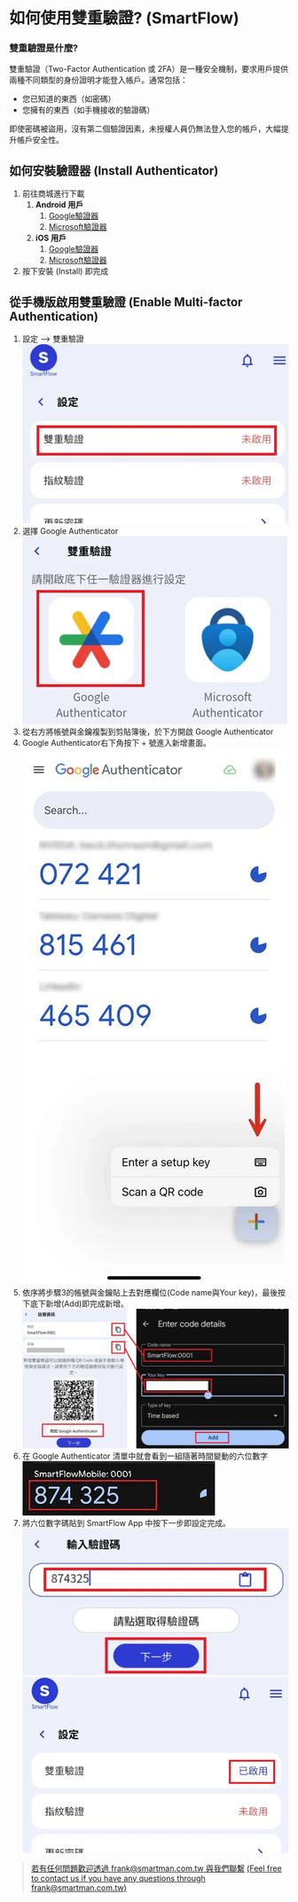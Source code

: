 # 如何使用雙重驗證? (SmartFlow)

### 雙重驗證是什麼?

雙重驗證（Two-Factor Authentication 或 2FA）是一種安全機制，要求用戶提供兩種不同類型的身份證明才能登入帳戶。通常包括：

- 您已知道的東西（如密碼）
- 您擁有的東西（如手機接收的驗證碼）

即使密碼被盜用，沒有第二個驗證因素，未授權人員仍無法登入您的帳戶，大幅提升帳戶安全性。

## 如何安裝驗證器 (Install Authenticator)

1. 前往商城進行下載
    1. **Android 用戶**
        1. [Google驗證器](https://play.google.com/store/apps/details?id=com.google.android.apps.authenticator2)
        2. [Microsoft驗證器](https://play.google.com/store/apps/details?id=com.azure.authenticator)
    2. **iOS 用戶**
        1. [Google驗證器](https://apps.apple.com/us/app/google-authenticator/id388497605)
        2. [Microsoft驗證器](https://apps.apple.com/us/app/microsoft-authenticator/id983156458)
2. 按下安裝 (Install) 即完成

## 從手機版啟用雙重驗證 (Enable Multi-factor Authentication) 
1. 設定 —> 雙重驗證![alt text](/docs/images/settings.webp)
2. 選擇 Google Authenticator![alt text](/docs/images/authenticators.webp)
3. 從右方將帳號與金鑰複製到剪貼簿後，於下方開啟 Google Authenticator
4. Google Authenticator右下角按下 + 號進入新增畫面。![alt text](/docs/images/create_account.webp)
5. 依序將步驟3的帳號與金鑰貼上去對應欄位(Code name與Your key)，最後按下底下新增(Add)即完成新增。![alt text](/docs/images/copy_mfa_fields.webp)
6. 在 Google Authenticator 清單中就會看到一組隨著時間變動的六位數字![alt text](/docs/images/six_digits.webp)
7. 將六位數字碼貼到 SmartFlow App 中按下一步即設定完成。![alt text](/docs/images/six_digits_input.webp)![alt text](/docs/images/completed.webp)

> [若有任何問題歡迎透過 frank@smartman.com.tw 與我們聯繫](mailto:frank@smartman.com.tw?subject=SmartFlow%20App%20MFA註冊詢問) [(Feel free to contact us if you have any questions through frank@smartman.com.tw)](mailto:frank@smartman.com.tw?subject=SmartFlow%20App%20MFA註冊詢問)
